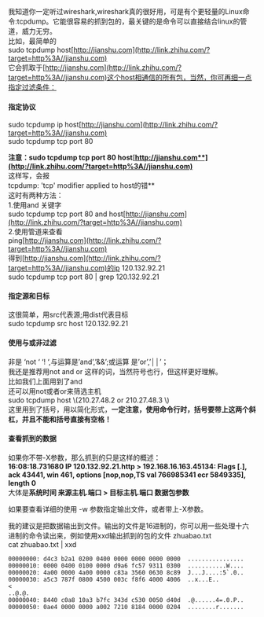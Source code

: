 我知道你一定听过wireshark,wireshark真的很好用，可是有个更轻量的Linux命令:tcpdump。它能很容易的抓到包的，最关键的是命令可以直接结合linux的管道，威力无穷。  
比如，最简单的  
sudo tcpdump host[http://jianshu.com](http://link.zhihu.com/?target=http%3A//jianshu.com)  
它会抓取于[http://jianshu.com](http://link.zhihu.com/?target=http%3A//jianshu.com)这个host相通信的所有包，当然，你可再细一点指定过滤条件：

#### 指定协议

sudo tcpdump ip host[http://jianshu.com](http://link.zhihu.com/?target=http%3A//jianshu.com)  
sudo tcpdump tcp port 80

**注意：sudo tcpdump tcp port 80 host**[**http://jianshu.com**](http://link.zhihu.com/?target=http%3A//jianshu.com)**  
这样写，会报  
tcpdump: 'tcp' modifier applied to host的错**  
这时有两种方法：  
1.使用and 关键字  
sudo tcpdump tcp port 80 and host[http://jianshu.com](http://link.zhihu.com/?target=http%3A//jianshu.com)  
2.使用管道来查看  
ping[http://jianshu.com](http://link.zhihu.com/?target=http%3A//jianshu.com)  
得到[http://jianshu.com](http://link.zhihu.com/?target=http%3A//jianshu.com)的ip 120.132.92.21  
sudo tcpdump tcp port 80 \| grep 120.132.92.21

#### 指定源和目标

这很简单，用src代表源;用dist代表目标  
sudo tcpdump src host 120.132.92.21

#### 使用与或非过滤

非是 ‘not ‘ ‘! ‘,与运算是’and’,’&&’;或运算 是’or’,’││’；  
我还是推荐用not and or 这样的词，当然符号也行，但这样更好理解。  
比如我们上面用到了and  
还可以用not或者or来筛选主机  
sudo tcpdump host \\(210.27.48.2 or 210.27.48.3 \\)  
这里用到了括号，用以简化形式，**一定注意，使用命令行时，括号要带上这两个斜杠，并且不能和括号直接有空格！**

#### 查看抓到的数据

如果你不带-X参数，那么抓到的只是这样的概述：  
**16:08:18.731680 IP 120.132.92.21.http &gt; 192.168.16.163.45134: Flags \[.\], ack 43441, win 461, options \[nop,nop,TS val 766985341 ecr 5849335\], length 0**  
大体是**系统时间 来源主机.端口 &gt; 目标主机.端口 数据包参数**

如果要查看详细的使用 -w 参数指定输出文件，或者带上-X参数。

我的建议是把数据输出到文件。输出的文件是16进制的，你可以用一些处理十六进制的命令读出来，例如使用xxd输出抓到的包的文件 zhuabao.txt  
cat zhuabao.txt \| xxd

    00000000: d4c3 b2a1 0200 0400 0000 0000 0000 0000  ................
    00000010: 0000 0400 0100 0000 d9a6 fc57 9311 0300  ...........W....
    00000020: 4a00 0000 4a00 0000 c83a 3560 0630 8c89  J...J....:5`.0..
    00000030: a5c3 787f 0800 4500 003c f8f6 4000 4006  ..x...E..
    <
    ..@.@.
    00000040: 8440 c0a8 10a3 b7fc 343d c530 0050 d40d  .@......4=.0.P..
    00000050: 0ae4 0000 0000 a002 7210 8184 0000 0204  ........r.......



